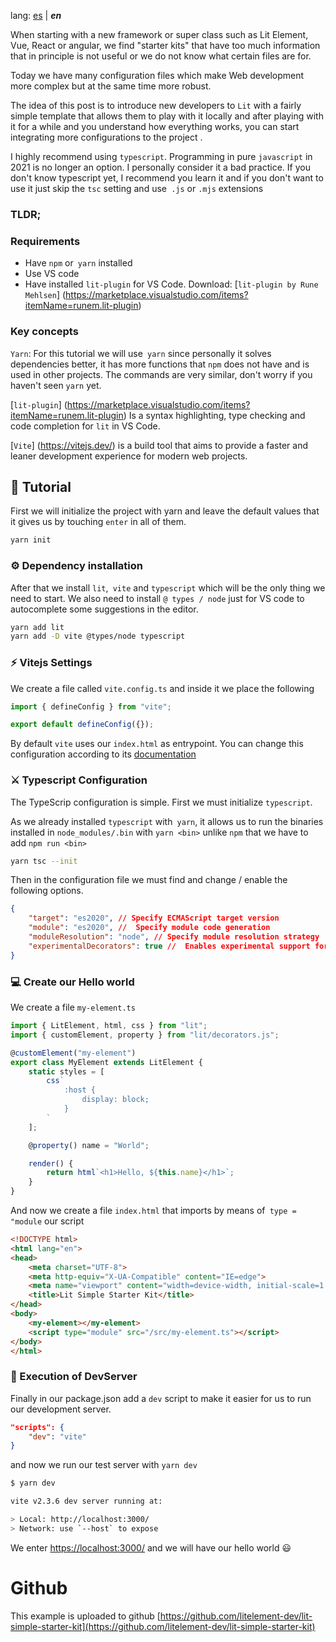 lang: [es](./docs/README-es.md) | ***en***

When starting with a new framework or super class such as Lit Element, Vue, React or angular, we find "starter kits" that have too much information that in principle is not useful or we do not know what certain files are for.

Today we have many configuration files which make Web development more complex but at the same time more robust.

The idea of ​​this post is to introduce new developers to `Lit` with a fairly simple template that allows them to play with it locally and after playing with it for a while and you understand how everything works, you can start integrating more configurations to the project .

I highly recommend using `typescript`. Programming in pure `javascript` in 2021 is no longer an option. I personally consider it a bad practice. If you don't know typescript yet, I recommend you learn it and if you don't want to use it just skip the `tsc` setting and use` .js` or `.mjs` extensions

### TLDR;

### Requirements
- Have `npm` or` yarn` installed
- Use VS code
- Have installed `lit-plugin` for VS Code. Download: [`lit-plugin by Rune Mehlsen`] (https://marketplace.visualstudio.com/items?itemName=runem.lit-plugin)

### Key concepts

`Yarn`: For this tutorial we will use` yarn` since personally it solves dependencies better, it has more functions that `npm` does not have and is used in other projects. The commands are very similar, don't worry if you haven't seen `yarn` yet.

[`lit-plugin`] (https://marketplace.visualstudio.com/items?itemName=runem.lit-plugin) Is a syntax highlighting, type checking and code completion for `lit` in VS Code.

[`Vite`] (https://vitejs.dev/) is a build tool that aims to provide a faster and leaner development experience for modern web projects.

## 🚀 Tutorial

First we will initialize the project with yarn and leave the default values ​​that it gives us by touching `enter` in all of them.

```bash
yarn init
```

### ⚙️ Dependency installation
After that we install `lit`,` vite` and `typescript` which will be the only thing we need to start. We also need to install `@ types / node` just for VS code to autocomplete some suggestions in the editor.

```bash
yarn add lit
yarn add -D vite @types/node typescript
```

### ⚡️ Vitejs Settings

We create a file called `vite.config.ts` and inside it we place the following

```typescript
import { defineConfig } from "vite";

export default defineConfig({});
```

By default `vite` uses our `index.html` as entrypoint. You can change this configuration according to its [documentation](https://vitejs.dev/config/)


### ⚔️ Typescript Configuration

The TypeScrip configuration is simple. First we must initialize `typescript`.

As we already installed `typescript` with` yarn`, it allows us to run the binaries installed in `node_modules/.bin` with `yarn <bin>` unlike `npm` that we have to add `npm run <bin>`

```bash
yarn tsc --init
```

Then in the configuration file we must find and change / enable the following options.
```json
{
    "target": "es2020", // Specify ECMAScript target version
    "module": "es2020", //  Specify module code generation
    "moduleResolution": "node", // Specify module resolution strategy
    "experimentalDecorators": true //  Enables experimental support for ES7 decorators.
}
```

### 💻 Create our Hello world

We create a file `my-element.ts`

```typescript
import { LitElement, html, css } from "lit";
import { customElement, property } from "lit/decorators.js";

@customElement("my-element")
export class MyElement extends LitElement {
	static styles = [
		css`
			:host {
				display: block;
			}
		`
	];

	@property() name = "World";

	render() {
		return html`<h1>Hello, ${this.name}</h1>`;
	}
}
```


And now we create a file `index.html` that imports by means of` type = "module` our script
```html
<!DOCTYPE html>
<html lang="en">
<head>
    <meta charset="UTF-8">
    <meta http-equiv="X-UA-Compatible" content="IE=edge">
    <meta name="viewport" content="width=device-width, initial-scale=1.0">
    <title>Lit Simple Starter Kit</title>
</head>
<body>
    <my-element></my-element>
    <script type="module" src="/src/my-element.ts"></script>
</body>
</html>
```

### 💯 Execution of DevServer

Finally in our package.json add a `dev` script to make it easier for us to run our development server.

```json
"scripts": {
    "dev": "vite"
}
```

and now we run our test server with `yarn dev`

```bash
$ yarn dev

vite v2.3.6 dev server running at:

> Local: http://localhost:3000/
> Network: use `--host` to expose
```

We enter [https://localhost:3000/](http://localhost:3000/) and we will have our hello world 😃

# Github
This example is uploaded to github [https://github.com/litelement-dev/lit-simple-starter-kit](https://github.com/litelement-dev/lit-simple-starter-kit)